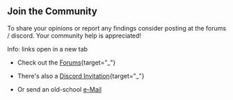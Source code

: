 ﻿## Join the Community

To share your opinions or report any findings consider posting at the forums / discord.
Your community help is appreciated! 

Info: links open in a new tab

* Check out the [Forums](http://forum.xeth.de){target="_"}

* There's also a [Discord Invitation](https://discord.gg/s4wTHQgxae){target="_"} 

* Or send an old-school [e-Mail](mailto:evermore@xeth.de?subject=Format%20Exploration%20Project)


